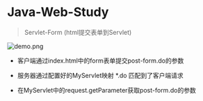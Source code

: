# Java-Web-Study

> Servlet-Form (html提交表单到Servlet)

![demo.png](http://images2015.cnblogs.com/blog/607542/201705/607542-20170519144553619-1425515307.png)

* 客户端通过index.html中的form表单提交post-form.do的参数

* 服务器通过配置好的MyServlet映射 *.do 匹配到了客户端请求

* 在MyServlet中的request.getParameter获取post-form.do的参数

